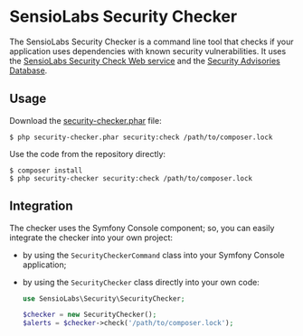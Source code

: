 SensioLabs Security Checker
===========================

The SensioLabs Security Checker is a command line tool that checks if your
application uses dependencies with known security vulnerabilities. It uses the
[SensioLabs Security Check Web service][1] and the [Security Advisories Database][2].

Usage
-----

Download the [security-checker.phar][3] file:

    $ php security-checker.phar security:check /path/to/composer.lock

Use the code from the repository directly:

    $ composer install
    $ php security-checker security:check /path/to/composer.lock

Integration
-----------

The checker uses the Symfony Console component; so, you can easily integrate
the checker into your own project:

 * by using the `SecurityCheckerCommand` class into your Symfony Console
   application;

 * by using the `SecurityChecker` class directly into your own code:

    ```php
    use SensioLabs\Security\SecurityChecker;

    $checker = new SecurityChecker();
    $alerts = $checker->check('/path/to/composer.lock');
    ```

[1]: http://security.sensiolabs.org/
[2]: https://github.com/FriendsOfPHP/security-advisories
[3]: http://get.sensiolabs.org/security-checker.phar
